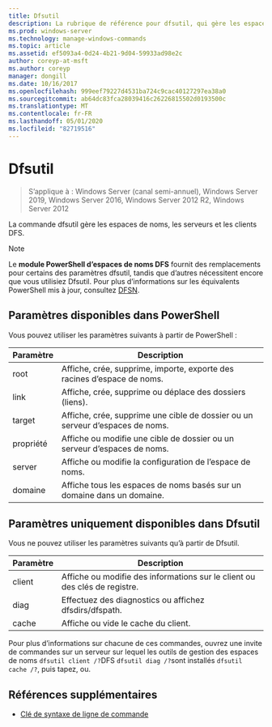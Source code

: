 ```yaml
---
title: Dfsutil
description: La rubrique de référence pour dfsutil, qui gère les espaces de noms DFS, les serveurs et les clients. les commandes dfsutil utilisent la terminologie d’origine système de fichiers DFS, avec la terminologie mise à jour des espaces de noms DFS fournie comme explication pour la plupart des commandes.
ms.prod: windows-server
ms.technology: manage-windows-commands
ms.topic: article
ms.assetid: ef5093a4-0d24-4b21-9d04-59933ad98e2c
author: coreyp-at-msft
ms.author: coreyp
manager: dongill
ms.date: 10/16/2017
ms.openlocfilehash: 999eef79227d4531ba724c9cac40127297ea38a0
ms.sourcegitcommit: ab64dc83fca28039416c26226815502d0193500c
ms.translationtype: MT
ms.contentlocale: fr-FR
ms.lasthandoff: 05/01/2020
ms.locfileid: "82719516"
---
```

# <a name="dfsutil"></a>Dfsutil

> S’applique à : Windows Server (canal semi-annuel), Windows Server 2019, Windows Server 2016, Windows Server 2012 R2, Windows Server 2012

La commande dfsutil gère les espaces de noms, les serveurs et les clients DFS.

>[!NOTE]
>Le **module PowerShell d’espaces de noms DFS** fournit des remplacements pour certains des paramètres dfsutil, tandis que d’autres nécessitent encore que vous utilisiez Dfsutil. Pour plus d’informations sur les équivalents PowerShell mis à jour, consultez [DFSN](https://docs.microsoft.com/powershell/module/dfsn/?view=win10-ps).

## <a name="parameters-available-in-powershell"></a>Paramètres disponibles dans PowerShell

Vous pouvez utiliser les paramètres suivants à partir de PowerShell :

| Paramètre | Description |
| --------- | ----------- |
| root | Affiche, crée, supprime, importe, exporte des racines d’espace de noms. |
| link | Affiche, crée, supprime ou déplace des dossiers (liens). |
| target | Affiche, crée, supprime une cible de dossier ou un serveur d’espaces de noms. |
| propriété | Affiche ou modifie une cible de dossier ou un serveur d’espaces de noms. |
| server | Affiche ou modifie la configuration de l’espace de noms. |
| domaine | Affiche tous les espaces de noms basés sur un domaine dans un domaine. |

## <a name="parameters-only-available-in-dfsutil"></a>Paramètres uniquement disponibles dans Dfsutil

Vous ne pouvez utiliser les paramètres suivants qu’à partir de Dfsutil.

| Paramètre | Description |
| --------- | ----------- |
| client | Affiche ou modifie des informations sur le client ou des clés de registre. |
| diag | Effectuez des diagnostics ou affichez dfsdirs/dfspath. |
| cache | Affiche ou vide le cache du client. |

Pour plus d’informations sur chacune de ces commandes, ouvrez une invite de commandes sur un serveur sur lequel les outils de gestion des espaces de noms `dfsutil client /?`DFS `dfsutil diag /?`sont installés `dfsutil cache /?`, puis tapez, ou.

## <a name="additional-references"></a>Références supplémentaires

- [Clé de syntaxe de ligne de commande](command-line-syntax-key.md)